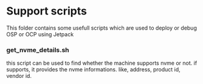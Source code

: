 # Support scripts

This folder contains some usefull scripts which are used to deploy or debug OSP or OCP using Jetpack

### get_nvme_details.sh

this script can be used to find whether the machine supports nvme or not. if supports, it provides the nvme informations. like, address, product id, vendor id.
